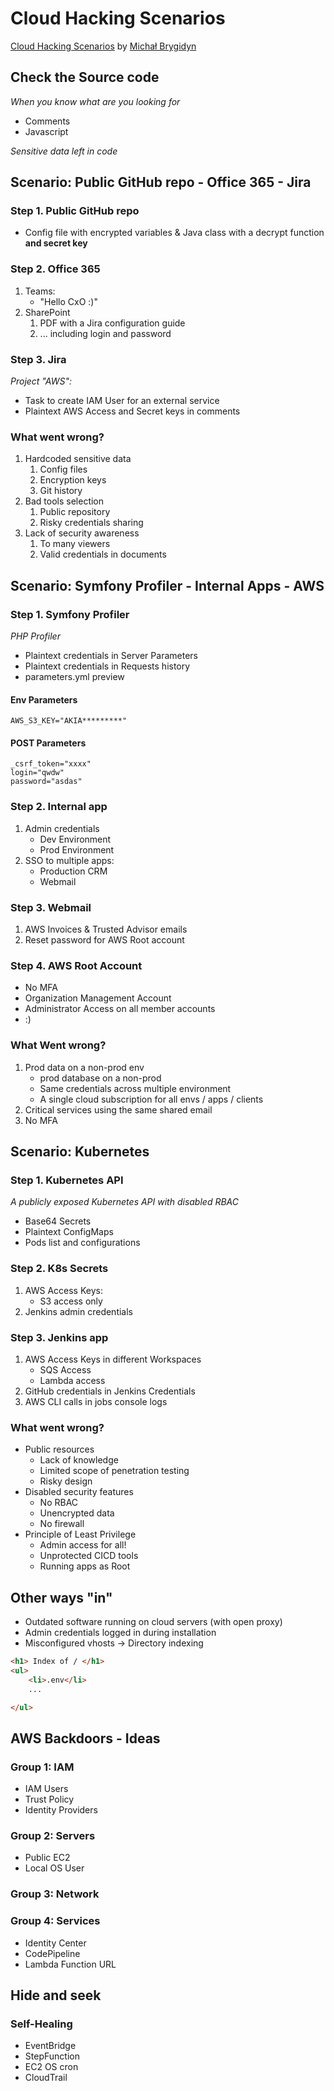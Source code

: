 # Cloud Hacking Scenarios

[Cloud Hacking Scenarios](https://awscommunityday.cz/2025/sessions/acd300/)
by [Michał Brygidyn](https://www.linkedin.com/in/michalbrygidyn/)

## Check the Source code

_When you know what are you looking for_

* Comments
* Javascript

_Sensitive data left in code_

## Scenario: Public GitHub repo - Office 365 - Jira

### Step 1. Public GitHub repo

* Config file with encrypted variables & Java class with a decrypt function **and secret key**

### Step 2. Office 365

1. Teams:
    - "Hello CxO :)"
2. SharePoint
    1. PDF with a Jira configuration guide
    2. ... including login and password

### Step 3. Jira

_Project "AWS":_

- Task to create IAM User for an external service
- Plaintext AWS Access and Secret keys in comments

### What went wrong?

1. Hardcoded sensitive data
    1. Config files
    2. Encryption keys
    3. Git history
2. Bad tools selection
    1. Public repository
    2. Risky credentials sharing
3. Lack of security awareness
    1. To many viewers
    2. Valid credentials in documents

## Scenario: Symfony Profiler - Internal Apps - AWS

### Step 1. Symfony Profiler

_PHP Profiler_

* Plaintext credentials in Server Parameters
* Plaintext credentials in Requests history
* parameters.yml preview

#### Env Parameters

```shell
AWS_S3_KEY="AKIA*********"
```

#### POST Parameters

```shell
_csrf_token="xxxx"
login="qwdw"
password="asdas"
```

### Step 2. Internal app

1. Admin credentials
    * Dev Environment
    * Prod Environment
2. SSO to multiple apps:
    * Production CRM
    * Webmail

### Step 3. Webmail

1. AWS Invoices & Trusted Advisor emails
2. Reset password for AWS Root account

### Step 4. AWS Root Account

- No MFA
- Organization Management Account
- Administrator Access on all member accounts
- :)

### What Went wrong?

1. Prod data on a non-prod env
    * prod database on a non-prod
    * Same credentials across multiple environment
    * A single cloud subscription for all envs / apps / clients
2. Critical services using the same shared email
3. No MFA

## Scenario: Kubernetes

### Step 1. Kubernetes API

_A publicly exposed Kubernetes API with disabled RBAC_

* Base64 Secrets
* Plaintext ConfigMaps
* Pods list and configurations

### Step 2. K8s Secrets

1. AWS Access Keys:
    * S3 access only
2. Jenkins admin credentials

### Step 3. Jenkins app

1. AWS Access Keys in different Workspaces
    * SQS Access
    * Lambda access
2. GitHub credentials in Jenkins Credentials
3. AWS CLI calls in jobs console logs

### What went wrong?

* Public resources
    * Lack of knowledge
    * Limited scope of penetration testing
    * Risky design
* Disabled security features
    * No RBAC
    * Unencrypted data
    * No firewall
* Principle of Least Privilege
    * Admin access for all!
    * Unprotected CICD tools
    * Running apps as Root

## Other ways "in"

* Outdated software running on cloud servers (with open proxy)
* Admin credentials logged in during installation
* Misconfigured vhosts -> Directory indexing

```html
<h1> Index of / </h1>
<ul>
    <li>.env</li>
    ...

</ul>
```

## AWS Backdoors - Ideas

### Group 1: IAM

* IAM Users
* Trust Policy
* Identity Providers

### Group 2: Servers

* Public EC2
* Local OS User

### Group 3: Network

### Group 4: Services

* Identity Center
* CodePipeline
* Lambda Function URL

## Hide and seek

### Self-Healing

* EventBridge
* StepFunction
* EC2 OS cron
* CloudTrail
